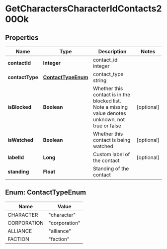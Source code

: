 
# GetCharactersCharacterIdContacts200Ok

## Properties
Name | Type | Description | Notes
------------ | ------------- | ------------- | -------------
**contactId** | **Integer** | contact_id integer | 
**contactType** | [**ContactTypeEnum**](#ContactTypeEnum) | contact_type string | 
**isBlocked** | **Boolean** | Whether this contact is in the blocked list. Note a missing value denotes unknown, not true or false |  [optional]
**isWatched** | **Boolean** | Whether this contact is being watched |  [optional]
**labelId** | **Long** | Custom label of the contact |  [optional]
**standing** | **Float** | Standing of the contact | 


<a name="ContactTypeEnum"></a>
## Enum: ContactTypeEnum
Name | Value
---- | -----
CHARACTER | &quot;character&quot;
CORPORATION | &quot;corporation&quot;
ALLIANCE | &quot;alliance&quot;
FACTION | &quot;faction&quot;



